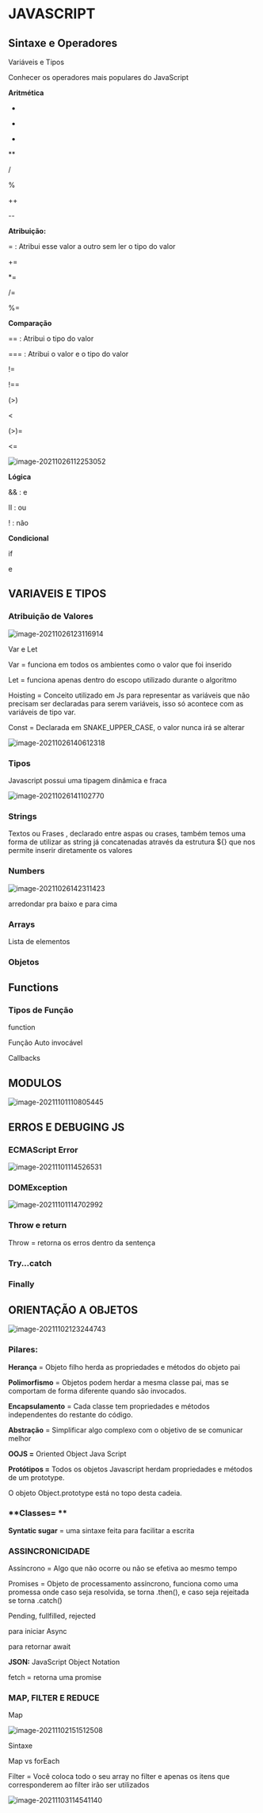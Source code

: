 # JAVASCRIPT

## Sintaxe e Operadores



Variáveis e Tipos

Conhecer os operadores mais populares do JavaScript



**Aritmética**

+

-

*

**

/

%

++

--

**Atribuição:** 

= : Atribui esse valor a outro sem ler o tipo do valor

+=

*=

/=

%=

**Comparação**

== : Atribui o tipo do valor

=== : Atribui o valor e o tipo do valor

!=

!==

(>)

<

(>)=

<=

![image-20211026112253052](C:\Users\conta\AppData\Roaming\Typora\typora-user-images\image-20211026112253052.png)

**Lógica**

&& : e

II : ou

! : não

**Condicional**

if 

e



## VARIAVEIS E TIPOS

### Atribuição de Valores



![image-20211026123116914](C:\Users\conta\AppData\Roaming\Typora\typora-user-images\image-20211026123116914.png)

Var e Let

Var = funciona em todos os ambientes como o valor que foi inserido

Let = funciona apenas dentro do escopo utilizado durante o algoritmo

Hoisting = Conceito utilizado em Js para representar as variáveis que não precisam ser declaradas para serem variáveis, isso só acontece com as variáveis de tipo var.

Const = Declarada em SNAKE_UPPER_CASE, o valor nunca irá se alterar

![image-20211026140612318](C:\Users\conta\AppData\Roaming\Typora\typora-user-images\image-20211026140612318.png)



### Tipos

Javascript possui uma tipagem dinâmica e fraca 

![image-20211026141102770](C:\Users\conta\AppData\Roaming\Typora\typora-user-images\image-20211026141102770.png)

### Strings

Textos ou Frases , declarado entre aspas ou crases, também temos uma forma de utilizar as string já concatenadas através da estrutura ${} que nos permite inserir diretamente os valores

### Numbers

![image-20211026142311423](C:\Users\conta\AppData\Roaming\Typora\typora-user-images\image-20211026142311423.png)

arredondar pra baixo e para cima



### Arrays

Lista de elementos

### Objetos

## Functions

### Tipos de Função

function

Função Auto invocável

Callbacks

## MODULOS

![image-20211101110805445](C:\Users\conta\AppData\Roaming\Typora\typora-user-images\image-20211101110805445.png)



## ERROS E DEBUGING JS

### ECMAScript Error

![image-20211101114526531](C:\Users\conta\AppData\Roaming\Typora\typora-user-images\image-20211101114526531.png)

### DOMException

![image-20211101114702992](C:\Users\conta\AppData\Roaming\Typora\typora-user-images\image-20211101114702992.png)

### Throw e return



Throw = retorna os erros dentro da sentença

### Try...catch

### Finally



## ORIENTAÇÃO A OBJETOS

![image-20211102123244743](C:\Users\conta\AppData\Roaming\Typora\typora-user-images\image-20211102123244743.png)

### Pilares:

**Herança** = Objeto filho herda as propriedades e métodos do objeto pai

**Polimorfismo** = Objetos podem herdar a mesma classe pai, mas se comportam de forma diferente quando são invocados.

**Encapsulamento** = Cada classe tem propriedades e métodos independentes do restante do código.

**Abstração** = Simplificar algo complexo com o objetivo de se comunicar melhor

**OOJS =** Oriented Object Java Script

**Protótipos =** Todos os objetos Javascript herdam propriedades e métodos de um prototype.

O objeto Object.prototype está no topo desta cadeia.

### **Classes= **

**Syntatic sugar** = uma sintaxe feita para facilitar a escrita



### ASSINCRONICIDADE

Assíncrono = Algo que não ocorre ou não se efetiva ao mesmo tempo

Promises = Objeto de processamento assíncrono, funciona como uma promessa onde caso seja resolvida, se torna .then(), e caso seja rejeitada se torna .catch()

Pending, fullfilled, rejected

para iniciar Async

para retornar await

**JSON:** JavaScript Object Notation

fetch = retorna uma promise



### MAP, FILTER E REDUCE

Map

![image-20211102151512508](C:\Users\conta\AppData\Roaming\Typora\typora-user-images\image-20211102151512508.png)

Sintaxe

Map vs forEach

Filter = Você coloca todo o seu array no filter e apenas os itens que corresponderem ao filter irão ser utilizados 

![image-20211103114541140](C:\Users\conta\AppData\Roaming\Typora\typora-user-images\image-20211103114541140.png)
